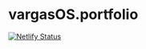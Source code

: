 # vargasOS.portfolio

[![Netlify Status](https://api.netlify.com/api/v1/badges/821f7f36-4b4b-48a6-ada5-fd8e26ef368c/deploy-status)](https://app.netlify.com/sites/vargasos/deploys)
